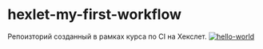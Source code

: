 # hexlet-my-first-workflow
Репоизторий созданный в рамках курса по CI на Хекслет.
[![hello-world](https://github.com/FunnyDrew/hexlet-my-first-workflow/actions/workflows/hello-world.yml/badge.svg)](https://github.com/FunnyDrew/hexlet-my-first-workflow/actions/workflows/hello-world.yml)
